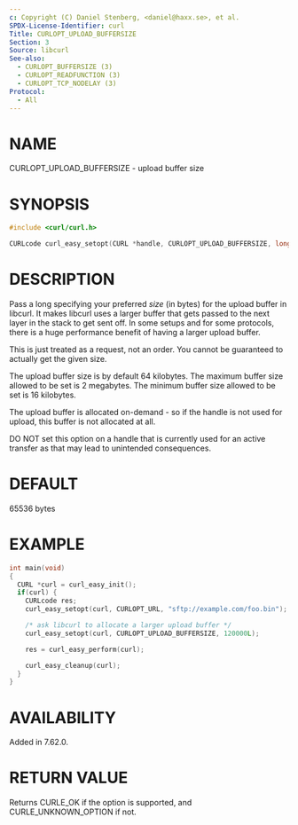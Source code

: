 ```yaml
---
c: Copyright (C) Daniel Stenberg, <daniel@haxx.se>, et al.
SPDX-License-Identifier: curl
Title: CURLOPT_UPLOAD_BUFFERSIZE
Section: 3
Source: libcurl
See-also:
  - CURLOPT_BUFFERSIZE (3)
  - CURLOPT_READFUNCTION (3)
  - CURLOPT_TCP_NODELAY (3)
Protocol:
  - All
---
```


# NAME

CURLOPT_UPLOAD_BUFFERSIZE - upload buffer size

# SYNOPSIS

~~~c
#include <curl/curl.h>

CURLcode curl_easy_setopt(CURL *handle, CURLOPT_UPLOAD_BUFFERSIZE, long size);
~~~

# DESCRIPTION

Pass a long specifying your preferred *size* (in bytes) for the upload
buffer in libcurl. It makes libcurl uses a larger buffer that gets passed to
the next layer in the stack to get sent off. In some setups and for some
protocols, there is a huge performance benefit of having a larger upload
buffer.

This is just treated as a request, not an order. You cannot be guaranteed to
actually get the given size.

The upload buffer size is by default 64 kilobytes. The maximum buffer size
allowed to be set is 2 megabytes. The minimum buffer size allowed to be set is
16 kilobytes.

The upload buffer is allocated on-demand - so if the handle is not used for
upload, this buffer is not allocated at all.

DO NOT set this option on a handle that is currently used for an active
transfer as that may lead to unintended consequences.

# DEFAULT

65536 bytes

# EXAMPLE

~~~c
int main(void)
{
  CURL *curl = curl_easy_init();
  if(curl) {
    CURLcode res;
    curl_easy_setopt(curl, CURLOPT_URL, "sftp://example.com/foo.bin");

    /* ask libcurl to allocate a larger upload buffer */
    curl_easy_setopt(curl, CURLOPT_UPLOAD_BUFFERSIZE, 120000L);

    res = curl_easy_perform(curl);

    curl_easy_cleanup(curl);
  }
}
~~~

# AVAILABILITY

Added in 7.62.0.

# RETURN VALUE

Returns CURLE_OK if the option is supported, and CURLE_UNKNOWN_OPTION if not.
